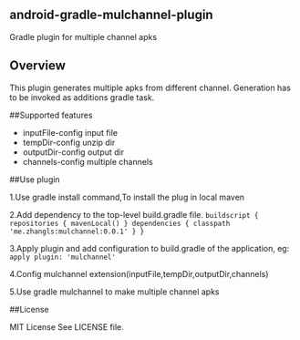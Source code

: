 ## android-gradle-mulchannel-plugin

Gradle plugin for multiple channel apks

## Overview

This plugin generates multiple apks from different channel.
Generation has to be invoked as additions gradle task.

##Supported features

 * inputFile-config input file
 * tempDir-config unzip dir
 * outputDir-config output dir
 * channels-config multiple channels

##Use plugin

1.Use gradle install command,To install the plug in local maven

2.Add dependency to the top-level build.gradle file.
    ```
    buildscript {
        repositories {
            mavenLocal()
        }
        dependencies {
            classpath 'me.zhangls:mulchannel:0.0.1'
        }
    }
    ```

3.Apply plugin and add configuration to build.gradle of the application, eg:
    ```
    apply plugin: 'mulchannel'
    ```

4.Config mulchannel extension(inputFile,tempDir,outputDir,channels)

5.Use gradle mulchannel to make multiple channel apks

##License

MIT License
See LICENSE file.
